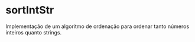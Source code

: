 # sortIntStr
Implementação de um algoritmo de ordenação para ordenar tanto números inteiros quanto strings.
